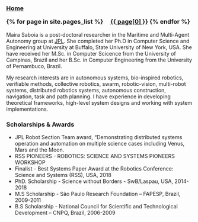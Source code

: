 
<h3 class="masthead-title">
<a href="/" title="Home">Home</a>



{% for page in site.pages_list %}
  &nbsp;&nbsp;&nbsp;
  <a href="{{ page[1]  }}">{{ page[0] }}</a>
{% endfor %}
</h3>



Maira Saboia is a post-doctoral researcher in the Maritime and Multi-Agent Autonomy group at [JPL](https://scienceandtechnology.jpl.nasa.gov/maira-saboia-da-silva). She completed her Ph.D in Computer Science and Engineering at University at Buffalo, State University of New York, USA. She have received her M.Sc. in Computer Scicence from the University of Campinas, Brazil and her B.Sc. in Computer Engineering from the University of Pernambuco, Brazil.


My research interests are in autonomous systems, bio-inspired robotics, verifiable methods, collective robotics, swarm, robotic-vision, multi-robot systems, distributed robotics systems, autonomous construction, navigation, task and path planning. I have experience in developing theoretical frameworks, high-level system designs and working with system implementations.

### Scholarships & Awards
- JPL Robot Section Team award, “Demonstrating distributed systems operation and automation on multiple science cases including Venus, Mars and the Moon. 
- RSS PIONEERS - ROBOTICS: SCIENCE AND SYSTEMS PIONEERS WORKSHOP
- Finalist - Best Systems Paper Award at the Robotics Conference: Science and Systems (RSS), USA, 2018
- PhD. Scholarship - Science without Borders - SwB/Laspau, USA, 2014-2018
- M.S Scholarship - São Paulo Research Foundation – FAPESP, Brazil, 2009-2011
- B.S Scholarship - National Council for Scientific and Technological Development – CNPQ, Brazil, 2006-2009




